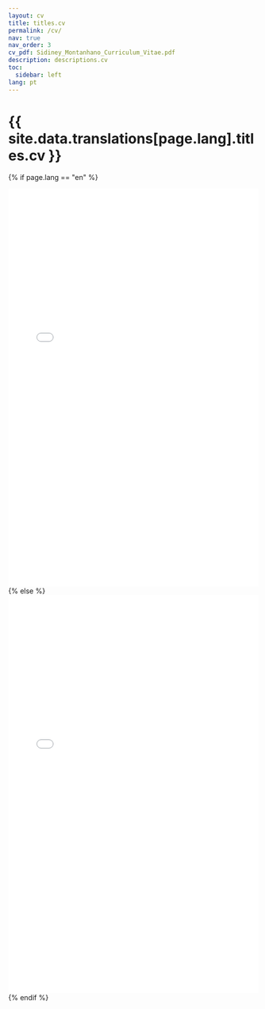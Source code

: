 ```yaml
---
layout: cv
title: titles.cv
permalink: /cv/
nav: true
nav_order: 3
cv_pdf: Sidiney_Montanhano_Curriculum_Vitae.pdf
description: descriptions.cv
toc:
  sidebar: left
lang: pt
---
```


# {{ site.data.translations[page.lang].titles.cv }}

{% if page.lang == "en" %}
<iframe src="/assets/pdf/en/Sidiney_Montanhano_Curriculum_Vitae.pdf" style="width:100%; height:800px;" frameborder="0"></iframe>
{% else %}
<iframe src="/assets/pdf/pt-br/Sidiney_Montanhano_Curriculum_Vitae.pdf" style="width:100%; height:800px;" frameborder="0"></iframe>
{% endif %}
